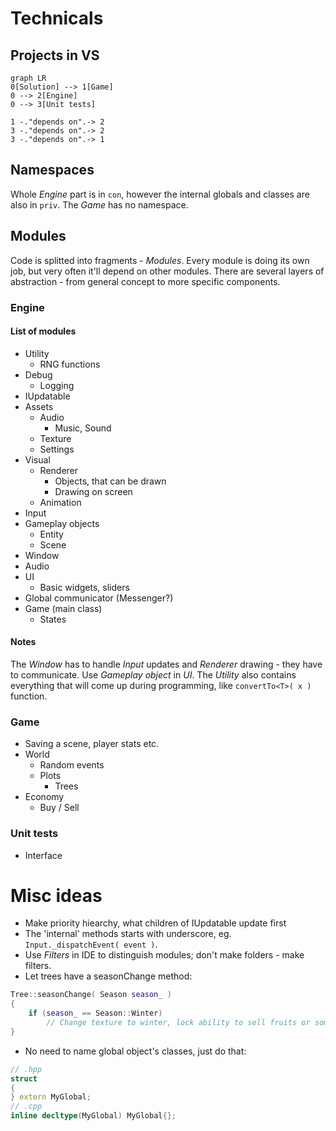# Technicals
## Projects in VS
```mermaid
graph LR
0[Solution] --> 1[Game]
0 --> 2[Engine]
0 --> 3[Unit tests]

1 -."depends on".-> 2
3 -."depends on".-> 2
3 -."depends on".-> 1
```
## Namespaces
Whole *Engine* part is in `con`, however the internal globals and classes are also in `priv`. The *Game* has no namespace.
## Modules
Code is splitted into fragments - *Modules*. Every module is doing its own job, but very often it'll depend on other modules. There are several layers of abstraction - from general concept to more specific components.
### Engine
#### List of modules
* Utility
    * RNG functions
* Debug
    * Logging
* IUpdatable
* Assets
    * Audio
        * Music, Sound
    * Texture
    * Settings
* Visual
    * Renderer
        * Objects, that can be drawn
        * Drawing on screen
    * Animation
* Input
* Gameplay objects 
    * Entity
    * Scene
* Window
* Audio 
* UI
    * Basic widgets, sliders
* Global communicator  (Messenger?)
* Game (main class)
    * States 
#### Notes
The *Window* has to handle *Input* updates and *Renderer* drawing - they have to communicate.
Use *Gameplay object* in *UI*.
The *Utility* also contains everything that will come up during programming, like `convertTo<T>( x )` function.
### Game
* Saving a scene, player stats etc.
* World
    * Random events 
    * Plots
        * Trees
* Economy
    * Buy / Sell
### Unit tests
* Interface 
# Misc ideas
* Make priority hiearchy, what children of IUpdatable update first
* The 'internal' methods starts with underscore, eg. `Input._dispatchEvent( event )`.
* Use *Filters* in IDE to distinguish modules; don't make folders - make filters. 
 * Let trees have a seasonChange method:
```cpp
Tree::seasonChange( Season season_ )
{
    if (season_ == Season::Winter)
        // Change texture to winter, lock ability to sell fruits or something
}
```
* No need to name global object's classes, just do that:
```cpp
// .hpp
struct 
{
} extern MyGlobal;
// .cpp
inline decltype(MyGlobal) MyGlobal{};
```